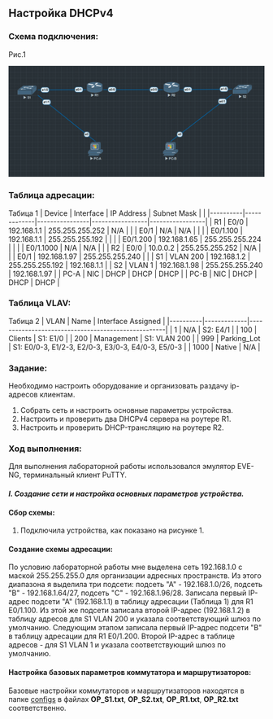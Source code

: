 ##  **Настройка DHCPv4**

  ###  Схема подключения:


Рис.1

![](Topology.png)

  ### Таблица адресации:
Табица 1
|  Device  |  Interface  |   IP Address   |   Subnet Mask   |                 |
|----------|-------------|----------------|-----------------|-----------------|
| R1       | E0/0        | 192.168.1.1    | 255.255.255.252 | N/A             |
|          | E0/1        | N/A            | N/A             |                 |
|          | E0/1.100    | 192.168.1.1    | 255.255.255.192 |                 |
|          | E0/1.200    | 192.168.1.65   | 255.255.255.224 |                 |
|          | E0/1.1000   | N/A            | N/A             |                 |
| R2       | E0/0        | 10.0.0.2       | 255.255.255.252 | N/A             |
|          | E0/1        | 192.168.1.97   | 255.255.255.240 |                 |
| S1       | VLAN 200    | 192.168.1.2    | 255.255.255.192 | 192.168.1.1     |
| S2       | VLAN 1      | 192.168.1.98   | 255.255.255.240 | 192.168.1.97    |
| PC-A     | NIC         | DHCP           | DHCP            | DHCP            |
| PC-B     | NIC         | DHCP           | DHCP            | DHCP            |

  ### Таблица VLAV:
Табица 2
|   VLAN   |    Name     |   Interface Assigned                               |
|----------|-------------|----------------------------------------------------|
| 1        | N/A         | S2: E4/1                                           |
| 100      | Clients     | S1: E1/0                                           |
| 200      | Management  | S1: VLAN 200                                       |
| 999      | Parking_Lot | S1: E0/0-3, E1/2-3, E2/0-3, E3/0-3, E4/0-3, E5/0-3 |
| 1000     | Native      | N/A                                                |

### Задание:
Необходимо настроить оборудование и организовать раздачу ip-адресов клиентам.
1. Собрать сеть и настроить основные параметры устройства.
2. Настроить и проверить два DHCPv4 сервера на роутере R1.
3. Настроить и проверить DHCP-трансляцию на роутере R2.

### Ход выполнения:
Для выполнения лабораторной работы использовался эмулятор EVE-NG, терминальный клиент PuTTY. 

#### **_I. Создание сети и настройка основных параметров устройства._**

#### Сбор схемы:
  1. Подключила устройства, как показано на рисунке 1.
  
#### Создание схемы адресации:
По условию лабораторной работы мне выделена сеть 192.168.1.0 с маской 255.255.255.0 для организации адресных пространств. Из этого диапазона я выделила три подсети: подсеть "А" - 192.168.1.0/26, подсеть "В" - 192.168.1.64/27, подсеть "С" - 192.168.1.96/28.
    Записала первый IP-адрес подсети "А" (192.168.1.1) в таблицу адресации (Таблица 1) для R1 E0/1.100. Из этой же подсети записала второй IP-адрес (192.168.1.2) в таблицу адресов для S1 VLAN 200 и указала соответствующий шлюз по умолчанию.
    Следующим этапом записала первый IP-адрес подсети "В" в таблицу адресации для R1 E0/1.200. Второй IP-адрес в таблице адресов - для S1 VLAN 1 и указала соответствующий шлюз по умолчанию.


  
#### Настройка базовых параметров коммутатора  и маршрутизаторов:
Базовые настройки коммутаторов и маршрутизаторов находятся в папке [configs](configs/) в файлах **OP_S1.txt**, **OP_S2.txt**, **OP_R1.txt**, **OP_R2.txt** соответственно.
  
















